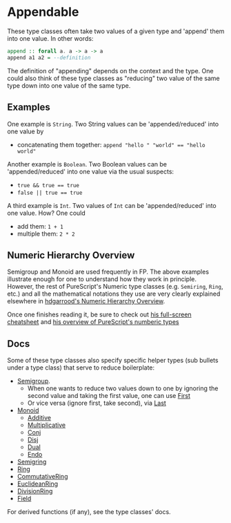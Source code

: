 # Appendable

These type classes often take two values of a given type and 'append' them into one value. In other words:
```purescript
append :: forall a. a -> a -> a
append a1 a2 = --definition
```
The definition of "appending" depends on the context and the type. One could also think of these type classes as "reducing" two value of the same type down into one value of the same type.

## Examples

One example is `String`. Two String values can be 'appended/reduced' into one value by
- concatenating them together: `append "hello " "world" == "hello world"`

Another example is `Boolean`. Two Boolean values can be 'appended/reduced' into one value via the usual suspects:
- `true && true == true`
- `false || true == true`

A third example is `Int`. Two values of `Int` can be 'appended/reduced' into one value. How? One could
- add them: `1 + 1`
- multiple them: `2 * 2`

## Numeric Hierarchy Overview

Semigroup and Monoid are used frequently in FP. The above examples illustrate enough for one to understand how they work in principle. However, the rest of PureScript's Numeric type classes (e.g. `Semiring`, `Ring`, etc.) and all the mathematical notations they use are very clearly explained elsewhere in [hdgarrood's Numeric Hierarchy Overview](https://a-guide-to-the-purescript-numeric-hierarchy.readthedocs.io/en/latest/introduction.html).

Once one finishes reading it, be sure to check out [his full-screen cheatsheet](https://harry.garrood.me/numeric-hierarchy-overview/) and [his overview of PureScript's numberic types](https://a-guide-to-the-purescript-numeric-hierarchy.readthedocs.io/en/latest/appendix/purescript-impls.html)

## Docs

Some of these type classes also specify specific helper types (sub bullets under a type class) that serve to reduce boilerplate:
- [Semigroup](https://pursuit.purescript.org/packages/purescript-prelude/4.1.0/docs/Data.Semigroup).
    - When one wants to reduce two values down to one by ignoring the second value and taking the first value, one can use [First](https://pursuit.purescript.org/packages/purescript-prelude/4.1.0/docs/Data.Semigroup.First)
    - Or vice versa (ignore first, take second), via [Last](https://pursuit.purescript.org/packages/purescript-prelude/4.1.0/docs/Data.Semigroup.Last)
- [Monoid](https://pursuit.purescript.org/packages/purescript-prelude/4.1.0/docs/Data.Monoid)
    - [Additive](https://pursuit.purescript.org/packages/purescript-prelude/4.1.0/docs/Data.Monoid.Additive)
    - [Multiplicative](https://pursuit.purescript.org/packages/purescript-prelude/4.1.0/docs/Data.Monoid.Multiplicative)
    - [Conj](https://pursuit.purescript.org/packages/purescript-prelude/4.1.0/docs/Data.Monoid.Conj)
    - [Disj](https://pursuit.purescript.org/packages/purescript-prelude/4.1.0/docs/Data.Monoid.Disj)
    - [Dual](https://pursuit.purescript.org/packages/purescript-prelude/4.1.0/docs/Data.Monoid.Dual)
    - [Endo](https://pursuit.purescript.org/packages/purescript-prelude/4.1.0/docs/Data.Monoid.Endo)
- [Semigring](https://pursuit.purescript.org/packages/purescript-prelude/4.1.0/docs/Data.Semiring)
- [Ring](https://pursuit.purescript.org/packages/purescript-prelude/4.1.0/docs/Data.Ring)
- [CommutativeRing](https://pursuit.purescript.org/packages/purescript-prelude/4.1.0/docs/Data.CommutativeRing)
- [EuclideanRing](https://pursuit.purescript.org/packages/purescript-prelude/4.1.0/docs/Data.EuclideanRing)
- [DivisionRing](https://pursuit.purescript.org/packages/purescript-prelude/4.1.0/docs/Data.DivisionRing)
- [Field](https://pursuit.purescript.org/packages/purescript-prelude/4.1.0/docs/Data.Field)


For derived functions (if any), see the type classes' docs.
